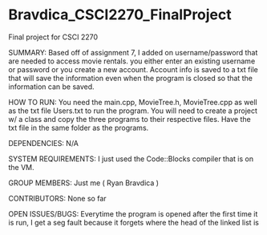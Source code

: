 # Bravdica_CSCI2270_FinalProject
Final project for CSCI 2270

SUMMARY:
Based off of assignment 7, I added on username/password that are needed to access movie rentals. you either enter an existing username or password or you create a new account. Account info is saved to a txt file that will save the information even when the program is closed so that the information can be saved.

HOW TO RUN:
You need the main.cpp, MovieTree.h, MovieTree.cpp as well as the txt file Users.txt to run the program. You will need to create a project w/ a class and copy the three programs to their respective files. Have the txt file in the same folder as the programs.

DEPENDENCIES:
N/A

SYSTEM REQUIREMENTS:
I just used the Code::Blocks compiler that is on the VM.

GROUP MEMBERS:
Just me ( Ryan Bravdica )

CONTRIBUTORS:
None so far

OPEN ISSUES/BUGS:
Everytime the program is opened after the first time it is run, I get a seg fault because it forgets where the head of the linked list is



